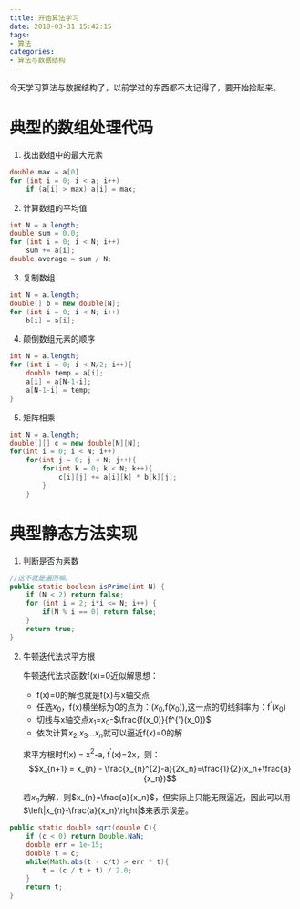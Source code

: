 ```yaml
---
title: 开始算法学习
date: 2018-03-31 15:42:15
tags:
- 算法
categories:
- 算法与数据结构
---
```

今天学习算法与数据结构了，以前学过的东西都不太记得了，要开始捡起来。
# 典型的数组处理代码

1. 找出数组中的最大元素
```java
double max = a[0]
for (int i = 0; i < a; i++)
    if (a[i] > max) a[i] = max;
```
2. 计算数组的平均值
```java
int N = a.length;
double sum = 0.0;
for (int i = 0; i < N; i++)
    sum += a[i];
double average = sum / N;
```
3. 复制数组
```java
int N = a.length;
double[] b = new double[N];
for (int i = 0; i < N; i++)
    b[i] = a[i];
```
4. 颠倒数组元素的顺序
```java
int N = a.length;
for (int i = 0; i < N/2; i++){
    double temp = a[i];
    a[i] = a[N-1-i];
    a[N-1-i] = temp;
}
```
5. 矩阵相乘
```java
int N = a.length;
double[][] c = new double[N][N];
for(int i = 0; i < N; i++)
    for(int j = 0; j < N; j++){
        for(int k = 0; k < N; k++){
            c[i][j] += a[i][k] * b[k][j];
        }
    }
```

# 典型静态方法实现
1. 判断是否为素数
```java
//这不就是遍历嘛。
public static boolean isPrime(int N) {
    if (N < 2) return false;
    for (int i = 2; i*i <= N; i++) {
        if(N % i == 0) return false;
    }
    return true;
}
```
2. 牛顿迭代法求平方根

    牛顿迭代法求函数f(x)=0近似解思想：
    + f(x)=0的解也就是f(x)与x轴交点
    + 任选$x_0$，f(x)横坐标为0的点为：($x_0$,f($x_0$)),这一点的切线斜率为：f$^{'}$($x_0$)
    + 切线与x轴交点$x_1$=$x_0$-$\frac{f(x_0)}{f^{'}(x_0)}$
    + 依次计算$x_2$,$x_3$...$x_n$就可以逼近f(x)=0的解
    
    求平方根时f(x) = x$^{2}$-a, f$^{'}$(x)=2x，则：
    $$x_{n+1} = x_{n} - \frac{x_{n}^{2}-a}{2x_n}=\frac{1}{2}(x_n+\frac{a}{x_n})$$

    若$x_n$为解，则$x_{n}=\frac{a}{x_n}$，但实际上只能无限逼近，因此可以用$\left|x_{n}-\frac{a}{x_n}\right|$来表示误差。
```java
public static double sqrt(double C){
    if (c < 0) return Double.NaN;
    double err = 1e-15;
    double t = c;
    while(Math.abs(t - c/t) > err * t){
        t = (c / t + t) / 2.0; 
    }
    return t;
}
```
    